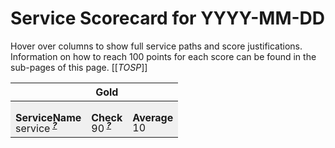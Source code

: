 <!-- !!! THIS FILE IS AUTOGENERATED - DO NOT EDIT IT MANUALLY !!! -->
<!-- !!! THIS FILE IS AUTOGENERATED - DO NOT EDIT IT MANUALLY !!! -->
<!-- !!! THIS FILE IS AUTOGENERATED - DO NOT EDIT IT MANUALLY !!! -->

# Service Scorecard for YYYY-MM-DD

Hover over columns to show full service paths and score justifications.  
Information on how to reach 100 points for each score can be found in the sub-pages of this page.
[[_TOSP_]]



<table style="height: 40vh">
<tr style=""><th style="background-color: rgba(var(--palette-neutral-2),1);position: sticky; top: -2px;" colspan="1">   </th><th style="background-color: rgba(var(--palette-neutral-2),1);position: sticky; top: -2px;" colspan="1">Gold</th><th style="background-color: rgba(var(--palette-neutral-2),1);position: sticky; top: -2px;" colspan="1">   </th></tr>
<tr style="background-color: rgba(0, 0, 0, 0.05);"><th style="background-color: rgba(var(--palette-neutral-2),1);position: sticky; top: -2px;top: 2.6em;" colspan="1">ServiceName</th><th style="background-color: rgba(var(--palette-neutral-2),1);position: sticky; top: -2px;top: 2.6em;" colspan="1">Check</th><th style="background-color: rgba(var(--palette-neutral-2),1);position: sticky; top: -2px;top: 2.6em;" colspan="1">Average</th></tr>
<tr style="background-color: rgba(0, 0, 0, 0.05);"><td style="" colspan="1"><span title="service">service<sup>&nbsp;<b><i><u>?</u></i></b></sup></span></td><td style="" colspan="1"><span title="-10 points: justification: value" style="color:rgba(var(--palette-accent2),1">90<sup>&nbsp;<b><i><u>?</u></i></b></sup></span></td><td style="" colspan="1"><span title style="color:rgba(var(--palette-accent1),1)">10</span></td></tr></table>

<!-- {"Checks":{"Gold":[{"Name":"Check","InfoPageContent":"PageContent"}],"Silver":[],"Bronze":[]},"ServiceScores":{"service":{"DeductionsByCheck":{"check":[{"Justification":"justification: value","Score":10}]},"Average":10}}} -->